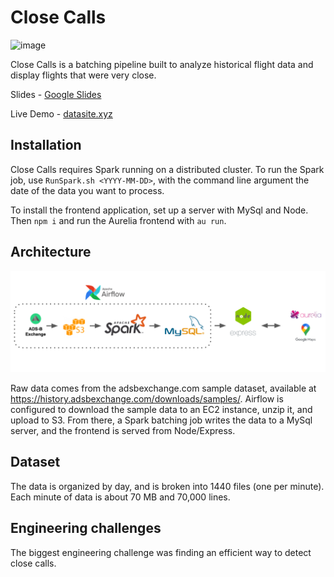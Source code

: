 # Close Calls

![image](close-calls-app/static/title.png)

Close Calls is a batching pipeline built to analyze historical flight data and display flights that were very close.

Slides - [Google Slides](https://docs.google.com/presentation/d/1HkhyJk-61REsz5vFL9xPAtWcW4X4OVPTBDgzpofDDgc/)

Live Demo - [datasite.xyz](datasite.xyz)

## Installation

Close Calls requires Spark running on a distributed cluster. To run the Spark job, use `RunSpark.sh <YYYY-MM-DD>`, with the command line argument the date of the data you want to process. 

To install the frontend application, set up a server with MySql and Node. Then `npm i` and run the Aurelia frontend with `au run`.

## Architecture

![image](close-calls-app/static/pipeline.png)

Raw data comes from the adsbexchange.com sample dataset, available at https://history.adsbexchange.com/downloads/samples/. Airflow is configured to download the sample data to an EC2 instance, unzip it, and upload to S3. From there, a Spark batching job writes the data to a MySql server, and the frontend is served from Node/Express.

## Dataset

The data is organized by day, and is broken into 1440 files (one per minute). Each minute of data is about 70 MB and 70,000 lines. 

## Engineering challenges

The biggest engineering challenge was finding an efficient way to detect close calls. 
